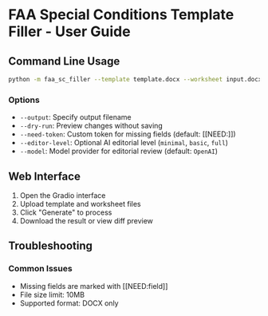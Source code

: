# FAA Special Conditions Template Filler - User Guide

## Command Line Usage

```bash
python -m faa_sc_filler --template template.docx --worksheet input.docx
```

### Options
- `--output`: Specify output filename
- `--dry-run`: Preview changes without saving
- `--need-token`: Custom token for missing fields (default: [[NEED:]])
- `--editor-level`: Optional AI editorial level (`minimal`, `basic`, `full`)
- `--model`: Model provider for editorial review (default: `OpenAI`)

## Web Interface

1. Open the Gradio interface
2. Upload template and worksheet files
3. Click "Generate" to process
4. Download the result or view diff preview

## Troubleshooting

### Common Issues
- Missing fields are marked with [[NEED:field]]
- File size limit: 10MB
- Supported format: DOCX only
